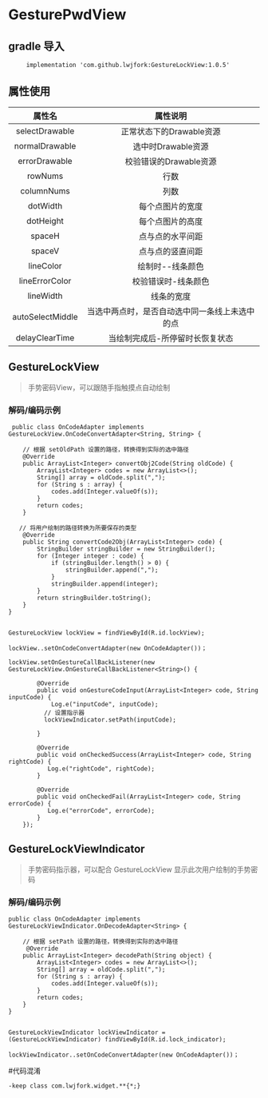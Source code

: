 # GesturePwdView

## gradle 导入

```
     implementation 'com.github.lwjfork:GestureLockView:1.0.5'
```

## 属性使用

属性名 | 属性说明
:---:|:---:
selectDrawable |  正常状态下的Drawable资源
normalDrawable |  选中时Drawable资源
errorDrawable |   校验错误的Drawable资源
rowNums |   行数
columnNums |  列数
dotWidth |   每个点图片的宽度
dotHeight |   每个点图片的高度
spaceH |   点与点的水平间距
spaceV |   点与点的竖直间距
lineColor |   绘制时--线条颜色
lineErrorColor |   校验错误时-线条颜色
lineWidth |   线条的宽度
autoSelectMiddle |   当选中两点时，是否自动选中同一条线上未选中的点
delayClearTime | 当绘制完成后-所停留时长恢复状态

## GestureLockView
> 手势密码View，可以跟随手指触摸点自动绘制

### 解码/编码示例

    

     public class OnCodeAdapter implements GestureLockView.OnCodeConvertAdapter<String, String> {

        // 根据 setOldPath 设置的路径，转换得到实际的选中路径
        @Override
        public ArrayList<Integer> convertObj2Code(String oldCode) {
            ArrayList<Integer> codes = new ArrayList<>();
            String[] array = oldCode.split(",");
            for (String s : array) {
                codes.add(Integer.valueOf(s));
            }
            return codes;
        }

       // 将用户绘制的路径转换为所要保存的类型
        @Override
        public String convertCode2Obj(ArrayList<Integer> code) {
            StringBuilder stringBuilder = new StringBuilder();
            for (Integer integer : code) {
                if (stringBuilder.length() > 0) {
                    stringBuilder.append(",");
                }
                stringBuilder.append(integer);
            }
            return stringBuilder.toString();
        }
    }


    GestureLockView lockView = findViewById(R.id.lockView);

    lockView..setOnCodeConvertAdapter(new OnCodeAdapter())；

    lockView.setOnGestureCallBackListener(new GestureLockView.OnGestureCallBackListener<String>() {

            @Override
            public void onGestureCodeInput(ArrayList<Integer> code, String inputCode) {
                Log.e("inputCode", inputCode);
              // 设置指示器
              lockViewIndicator.setPath(inputCode);
           
            }

            @Override
            public void onCheckedSuccess(ArrayList<Integer> code, String rightCode) {
               Log.e("rightCode", rightCode);
            }

            @Override
            public void onCheckedFail(ArrayList<Integer> code, String errorCode) {
               Log.e("errorCode", errorCode);
            }
        });
    
    


## GestureLockViewIndicator
> 手势密码指示器，可以配合 GestureLockView 显示此次用户绘制的手势密码


### 解码/编码示例

    public class OnCodeAdapter implements GestureLockViewIndicator.OnDecodeAdapter<String> {

        // 根据 setPath 设置的路径，转换得到实际的选中路径
         @Override
        public ArrayList<Integer> decodePath(String object) {
            ArrayList<Integer> codes = new ArrayList<>();
            String[] array = oldCode.split(",");
            for (String s : array) {
                codes.add(Integer.valueOf(s));
            }
            return codes;
        }
    }


    GestureLockViewIndicator lockViewIndicator = (GestureLockViewIndicator) findViewById(R.id.lock_indicator);

    lockViewIndicator..setOnCodeConvertAdapter(new OnCodeAdapter())；
    

#代码混淆

    -keep class com.lwjfork.widget.**{*;}




